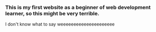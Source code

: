 ### This is my first website as a beginner of web development learner, so this might be very terrible.
I don't know what to say 
weeeeeeeeeeeeeeeeeeeee
